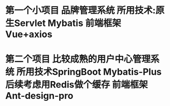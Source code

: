# 第一个小项目 品牌管理系统 所用技术:原生Servlet Mybatis 前端框架Vue+axios
# 第二个项目 比较成熟的用户中心管理系统 所用技术SpringBoot Mybatis-Plus 后续考虑用Redis做个缓存 前端框架Ant-design-pro
